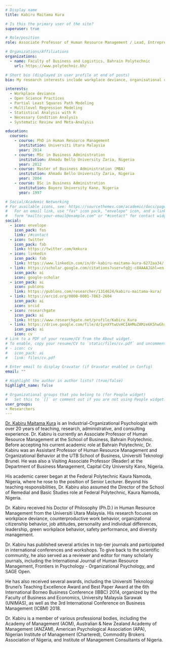 ```yaml
---
# Display name
title: Kabiru Maitama Kura

# Is this the primary user of the site?
superuser: true

# Role/position
role: Associate Professor of Human Resource Management / Lead, Entrepreneurship and HRM Research Group

# Organizations/Affiliations
organizations:
  - name: Faculty of Business and Logistics, Bahrain Polytechnic
    url: https://www.polytechnic.bh/

# Short bio (displayed in user profile at end of posts)
bio: My research interests include workplace deviance, organisational citizenship behaviour, job attitudes, personality and individual differences, green behaviour at work, and leadership.

interests:
  - Workplace deviance
  - Open Science Practices
  - Partial Least Squares Path Modeling
  - Multilevel Regression Modeling
  - Statistical Analysis with R
  - Necessary Condition Analysis
  - Systematic Review and Meta-Analysis

education:
  courses:
    - course: PhD in Human Resource Management
      institution: Universiti Utara Malaysia
      year: 2014
    - course: MSc in Business Administration
      institution: Ahmadu Bello University Zaria, Nigeria
      year: 2012
    - course: Master of Business Administration (MBA)
      institution: Ahmadu Bello University Zaria, Nigeria
      year: 2004
    - course: BSc in Business Administration
      institution: Bayero University Kano, Nigeria
      year: 1997

# Social/Academic Networking
# For available icons, see: https://sourcethemes.com/academic/docs/page-builder/#icons
#   For an email link, use "fas" icon pack, "envelope" icon, and a link in the
#   form "mailto:your-email@example.com" or "#contact" for contact widget.
social:
  - icon: envelope
    icon_pack: fas
    link: /#contact
  - icon: twitter
    icon_pack: fab
    link: https://twitter.com/kmkura
  - icon: linkedin
    icon_pack: fab
    link: https://www.linkedin.com/in/dr-kabiru-maitama-kura-6272aa34/
  - link: https://scholar.google.com/citations?user=fqQj-c8AAAAJ&hl=en
    icon_pack: ai
    icon: google-scholar
  - icon_pack: ai
    icon: publons
    link: https://publons.com/researcher/1314624/kabiru-maitama-kura/
  - link: https://orcid.org/0000-0001-7863-2604
    icon_pack: ai
    icon: orcid
  - icon: researchgate
    icon_pack: ai
    link: https://www.researchgate.net/profile/Kabiru_Kura
  - link: https://drive.google.com/file/d/1ynXYtwUvHCIAHMuZAMze6K5hwGhrjE5N/view?usp=sharing
    icon_pack: ai
    icon: cv
# Link to a PDF of your resume/CV from the About widget.
# To enable, copy your resume/CV to `static/files/cv.pdf` and uncomment the lines below.
# - icon: cv
#   icon_pack: ai
#   link: files/cv.pdf

# Enter email to display Gravatar (if Gravatar enabled in Config)
email: ""

# Highlight the author in author lists? (true/false)
highlight_name: false

# Organizational groups that you belong to (for People widget)
#   Set this to `[]` or comment out if you are not using People widget.
user_groups:
- Researchers
---
```

<div class=text-justify> 

[Dr. Kabiru Maitama Kura](https://www.kmkura.com/) is an Industrial-Organizational Psychologist with over 20 years of teaching, research, administrative, and consulting experience. Dr. Kabiru is currently an Associate Professor of Human Resource Management at the School of Business, Bahrain Polytechnic. Before accepting his current academic role at Bahrain Polytechnic, Dr. Kabiru was an Assistant Professor of Human Resource Management and Organizational Behavior at the UTB School of Business, Universiti Teknologi Brunei. He was also a Visiting Associate Professor (Reader) at the Department of Business Management, Capital City University Kano, Nigeria.

His academic career began at the Federal Polytechnic Kaura Namoda, Nigeria, where he rose to the position of Senior Lecturer. Beyond his teaching responsibilities, Dr. Kabiru also assumed the Director of the School of Remedial and Basic Studies role at Federal Polytechnic, Kaura Namoda, Nigeria.

Dr. Kabiru received his Doctor of Philosophy (Ph.D.) in Human Resource Management from the Universiti Utara Malaysia. His research focuses on workplace deviance, counterproductive work behavior, organizational citizenship behavior, job attitudes, personality and individual differences, leadership, green workplace behavior, safety performance, and diversity management.

Dr. Kabiru has published several articles in top-tier journals and participated in international conferences and workshops. To give back to the scientific community, he also served as a reviewer and editor for many scholarly journals, including the International Journal of Human Resource Management, Frontiers in Psychology - Organizational Psychology, and SAGE Open.

He has also received several awards, including the Universiti Teknologi Brunei’s Teaching Excellence Award and Best Paper Award at the 6th International Borneo Business Conference (IBBC) 2014, organized by the Faculty of Business and Economics, University Malaysia Sarawak (UNIMAS), as well as the 3rd International Conference on Business Management (ICBM) 2018.

Dr. Kabiru is a member of various professional bodies, including the Academy of Management (AOM), Australian & New Zealand Academy of Management (ANZAM), American Psychological Association (APA), Nigerian Institute of Management (Chartered), Commodity Brokers Association of Nigeria, and Institute of Management Consultants of Nigeria.

</div>


